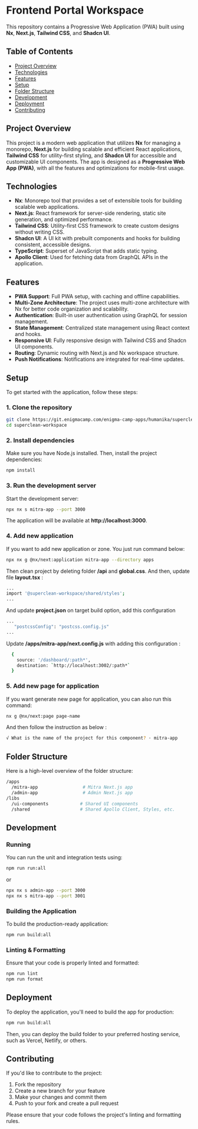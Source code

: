 # Frontend Portal Workspace

This repository contains a Progressive Web Application (PWA) built using **Nx**, **Next.js**, **Tailwind CSS**, and **Shadcn UI**.

## Table of Contents
- [Project Overview](#project-overview)
- [Technologies](#technologies)
- [Features](#features)
- [Setup](#setup)
- [Folder Structure](#folder-structure)
- [Development](#development)
- [Deployment](#deployment)
- [Contributing](#contributing)

## Project Overview

This project is a modern web application that utilizes **Nx** for managing a monorepo, **Next.js** for building scalable and efficient React applications, **Tailwind CSS** for utility-first styling, and **Shadcn UI** for accessible and customizable UI components. The app is designed as a **Progressive Web App (PWA)**, with all the features and optimizations for mobile-first usage.

## Technologies

- **Nx**: Monorepo tool that provides a set of extensible tools for building scalable web applications.
- **Next.js**: React framework for server-side rendering, static site generation, and optimized performance.
- **Tailwind CSS**: Utility-first CSS framework to create custom designs without writing CSS.
- **Shadcn UI**: A UI kit with prebuilt components and hooks for building consistent, accessible designs.
- **TypeScript**: Superset of JavaScript that adds static typing.
- **Apollo Client**: Used for fetching data from GraphQL APIs in the application.

## Features

- **PWA Support**: Full PWA setup, with caching and offline capabilities.
- **Multi-Zone Architecture**: The project uses multi-zone architecture with Nx for better code organization and scalability.
- **Authentication**: Built-in user authentication using GraphQL for session management.
- **State Management**: Centralized state management using React context and hooks.
- **Responsive UI**: Fully responsive design with Tailwind CSS and Shadcn UI components.
- **Routing**: Dynamic routing with Next.js and Nx workspace structure.
- **Push Notifications**: Notifications are integrated for real-time updates.

## Setup

To get started with the application, follow these steps:

### 1. Clone the repository

```bash
git clone https://git.enigmacamp.com/enigma-camp-apps/humanika/superclean-workspace.git
cd superclean-workspace
```

### 2. Install dependencies

Make sure you have Node.js installed. Then, install the project dependencies:

```bash
npm install
```

### 3. Run the development server

Start the development server:

```bash
npx nx s mitra-app --port 3000
```
The application will be available at **http://localhost:3000**.

### 4. Add new application

If you want to add new application or zone. You just run command below:

```bash
npx nx g @nx/next:application mitra-app --directory apps
```

Then clean project by deleting folder **/api** and **global.css**. And then, update file **layout.tsx** :
```bash
...
import '@superclean-workspace/shared/styles';
...
```
And update **project.json** on target build option, add this configuration
```bash
...
   "postcssConfig": "postcss.config.js"
...
```
Update **/apps/mitra-app/next.config.js** with adding this configuration :

```bash
  {
    source: '/dashboard/:path*',
    destination: `http://localhost:3002/:path*`
  }
```

### 5. Add new page for application
If you want generate new page for application, you can also run this command:

```bash
nx g @nx/next:page page-name
```

And then follow the instruction as below :
```bash
√ What is the name of the project for this component? · mitra-app
```

## Folder Structure

Here is a high-level overview of the folder structure:

```bash
/apps
  /mitra-app                 # Mitra Next.js app
  /admin-app                 # Admin Next.js app
/libs
  /ui-components            # Shared UI components
  /shared                   # Shared Apollo Client, Styles, etc.
```

## Development
### Running

You can run the unit and integration tests using:

```bash
npm run run:all
```

or

```bash
npx nx s admin-app --port 3000
npx nx s mitra-app --port 3001
```

### Building the Application

To build the production-ready application:

```bash
npm run build:all
```

### Linting & Formatting

Ensure that your code is properly linted and formatted:

```bash
npm run lint
npm run format
```

## Deployment

To deploy the application, you'll need to build the app for production:

```bash
npm run build:all
```

Then, you can deploy the build folder to your preferred hosting service, such as Vercel, Netlify, or others.

## Contributing

If you'd like to contribute to the project:

1. Fork the repository
2. Create a new branch for your feature
3. Make your changes and commit them
4. Push to your fork and create a pull request

Please ensure that your code follows the project's linting and formatting rules.